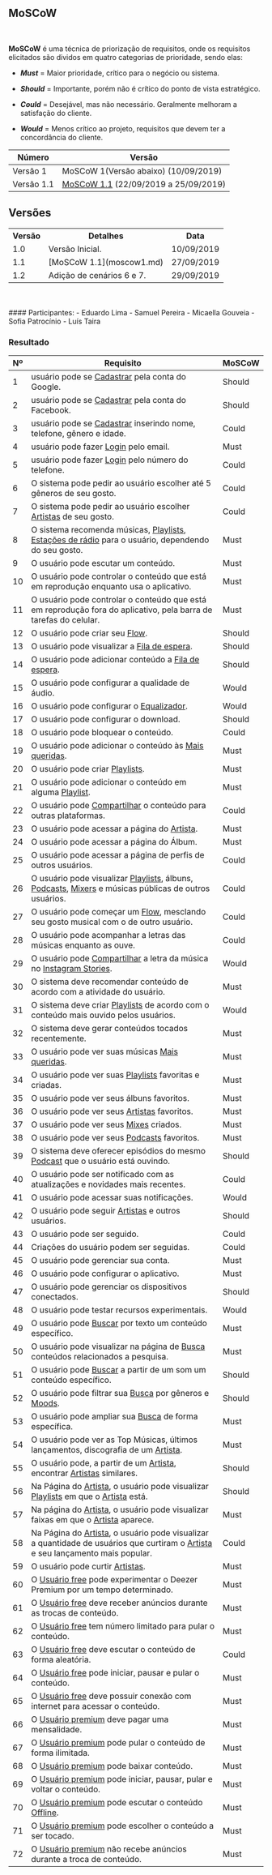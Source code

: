 ## **MoSCoW** 
<br>

**MoSCoW** é uma técnica de priorização de requisitos, onde os requisitos elicitados são dividos em quatro categorias
de prioridade, sendo elas:

- **_Must_** = Maior prioridade, crítico para o negócio ou sistema.

- **_Should_** = Importante, porém não é crítico do ponto de vista estratégico.
  
- **_Could_** = Desejável, mas não necessário. Geralmente melhoram a satisfação do cliente.

- **_Would_** = Menos crítico ao projeto, requisitos que devem ter a concordância do cliente.

|Número|Versão|
|--|---------|
|Versão 1 |MoSCoW 1(Versão abaixo) (10/09/2019)|
|Versão 1.1 | [MoSCoW 1.1](moscow1.md) (22/09/2019 a 25/09/2019)|

## Versões

<table class="versions">
	<tr>
		<th class="version_header">Versão</th>
		<th>Detalhes</th>
		<th>Data</th>
	</tr>
	<tr>
		<td>1.0</td>
		<td>Versão Inicial.</td>
		<td>10/09/2019</td>
	</tr>
	<tr>
		<td>1.1</td>
		<td>[MoSCoW 1.1](moscow1.md)</td>
		<td>27/09/2019</td>
	</tr>
	<tr>
		<td>1.2</td>
		<td>Adição de cenários 6 e 7.</td>
		<td>29/09/2019</td>
	</tr>
</table> 
<br>

<br>
#### Participantes:
- Eduardo Lima
- Samuel Pereira
- Micaella Gouveia
- Sofia Patrocínio
- Luís Taira

### **Resultado**

|Nº|Requisito|MoSCoW|
|--|---------|------|
|1|usuário pode se [Cadastrar](/modelagem/lexico#cadastrar) pela conta do Google.|Should|
|2|usuário pode se [Cadastrar](/modelagem/lexico#cadastrar) pela conta do Facebook.|Should|
|3|usuário pode se [Cadastrar](/modelagem/lexico#cadastrar) inserindo nome, telefone, gênero e idade.|Could|
|4|usuário pode fazer [Login](/modelagem/lexico#login) pelo email.|Must|
|5|usuário pode fazer [Login](/modelagem/lexico#login) pelo número do telefone.|Could|
|6|O sistema pode pedir ao usuário escolher até 5 gêneros de seu gosto.|Could|
|7|O sistema pode pedir ao usuário escolher [Artistas](/modelagem/lexico#artista) de seu gosto.|Could|
|8|O sistema recomenda músicas, [Playlists](/modelagem/lexico#playlist), [Estações de rádio](/modelagem/lexico#estacoes-de-radio) para o usuário, dependendo do seu gosto.|Must|
|9|O usuário pode escutar um conteúdo.|Must|
|10|O usuário pode controlar o conteúdo que está em reprodução enquanto usa o aplicativo.|Must|
|11|O usuário pode controlar o conteúdo que está em reprodução fora do aplicativo, pela barra de tarefas do celular.|Must|
|12|O usuário pode criar seu [Flow](/modelagem/lexico#flow).|Should|
|13|O usuário pode visualizar a [Fila de espera](/modelagem/lexico#fila-de-espera).|Should|
|14|O usuário pode adicionar conteúdo a [Fila de espera](/modelagem/lexico#fila-de-espera).|Should|
|15|O usuário pode configurar a qualidade de áudio.|Would|
|16|O usuário pode configurar o [Equalizador](/modelagem/lexico#equalizador).|Would|
|17|O usuário pode configurar o download.|Should|
|18|O usuário pode bloquear o conteúdo.|Could|
|19|O usuário pode adicionar o conteúdo às [Mais queridas](/modelagem/lexico#mais-queridas).|Must|
|20|O usuário pode criar [Playlists](/modelagem/lexico#playlist).|Must|
|21|O usuário pode adicionar o conteúdo em alguma [Playlist](/modelagem/lexico#playlist).|Must|
|22|O usuário pode [Compartilhar](/modelagem/lexico#compartilhar) o conteúdo para outras plataformas.|Could|
|23|O usuário pode acessar a página do [Artista](/modelagem/lexico#artista).|Must|
|24|O usuário pode acessar a página do Álbum.|Must|
|25|O usuário pode acessar a página de perfis de outros usuários.|Could|
|26|O usuário pode visualizar [Playlists](/modelagem/lexico#playlist), álbuns, [Podcasts](/modelagem/lexico#podcast), [Mixers](/modelagem/lexico#mix) e músicas públicas de outros usuários.|Could|
|27|O usuário pode começar um [Flow](/modelagem/lexico#flow), mesclando seu gosto musical com o de outro usuário.|Could|
|28|O usuário pode acompanhar a letras das músicas enquanto as ouve.|Could|
|29|O usuário pode [Compartilhar](/modelagem/lexico#compartilhar) a letra da música no [Instagram Stories](/modelagem/lexico#instagram-stories).|Would|
|30|O sistema deve recomendar conteúdo de acordo com a atividade do usuário.|Must|
|31|O sistema deve criar [Playlists](/modelagem/lexico#playlist) de acordo com o conteúdo mais ouvido pelos usuários.|Would|
|32|O sistema deve gerar conteúdos tocados recentemente.|Must|
|33|O usuário pode ver suas músicas [Mais queridas](/modelagem/lexico#mais-queridas).|Must|
|34|O usuário pode ver suas [Playlists](/modelagem/lexico#playlist) favoritas e criadas.|Must|
|35|O usuário pode ver seus álbuns favoritos.|Must|
|36|O usuário pode ver seus [Artistas](/modelagem/lexico#artista) favoritos.|Must|
|37|O usuário pode ver seus [Mixes](/modelagem/lexico#mix) criados.|Must|
|38|O usuário pode ver seus [Podcasts](/modelagem/lexico#podcast) favoritos.|Must|
|39|O sistema deve oferecer episódios do mesmo [Podcast](/modelagem/lexico#podcast) que o usuário está ouvindo.|Should|
|40|O usuário pode ser notificado com as atualizações e novidades mais recentes.|Could|
|41|O usuário pode acessar suas notificações.|Would|
|42|O usuário pode seguir [Artistas](/modelagem/lexico#artista) e outros usuários.|Should|
|43|O usuário pode ser seguido.|Could|
|44|Criações do usuário podem ser seguidas.|Could|
|45|O usuário pode gerenciar sua conta.|Must|
|46|O usuário pode configurar o aplicativo.|Must|
|47|O usuário pode gerenciar os dispositivos conectados.|Should|
|48|O usuário pode testar recursos experimentais.|Would|
|49|O usuário pode [Buscar](/modelagem/lexico#busca) por texto um conteúdo específico.|Must|
|50|O usuário pode visualizar na página de [Busca](/modelagem/lexico#busca) conteúdos relacionados a pesquisa.|Must|
|51|O usuário pode [Buscar](/modelagem/lexico#busca) a partir de um som um conteúdo específico.|Should|
|52|O usuário pode filtrar sua [Busca](/modelagem/lexico#busca) por gêneros e [Moods](/modelagem/lexico#moods).|Should|
|53|O usuário pode ampliar sua [Busca](/modelagem/lexico#busca) de forma específica.|Must|
|54|O usuário pode ver as Top Músicas, últimos lançamentos, discografia de um [Artista](/modelagem/lexico#artista).|Must|
|55|O usuário pode, a partir de um [Artista](/modelagem/lexico#artista), encontrar [Artistas](/modelagem/lexico#artista) similares.|Should|
|56|Na Página do [Artista](/modelagem/lexico#artista), o usuário pode visualizar [Playlists](/modelagem/lexico#playlist) em que o [Artista](/modelagem/lexico#artista) está.|Should|
|57|Na página do [Artista](/modelagem/lexico#artista), o usuário pode visualizar faixas em que o [Artista](/modelagem/lexico#artista) aparece.|Must|
|58|Na Página do [Artista](/modelagem/lexico#artista), o usuário pode visualizar a quantidade de usuários que curtiram o [Artista](/modelagem/lexico#artista) e seu lançamento mais popular.|Could|
|59|O usuário pode curtir [Artistas](/modelagem/lexico#artista).|Must|
|60|O [Usuário free](/modelagem/lexico#usuario-free) pode experimentar o Deezer Premium por um tempo determinado.|Must|
|61|O [Usuário free](/modelagem/lexico#usuario-free) deve receber anúncios durante as trocas de conteúdo.|Must|
|62|O [Usuário free](/modelagem/lexico#usuario-free) tem número limitado para pular o conteúdo.|Must|
|63|O [Usuário free](/modelagem/lexico#usuario-free) deve escutar o conteúdo de forma aleatória.|Could|
|64|O [Usuário free](/modelagem/lexico#usuario-free) pode iniciar, pausar e pular o conteúdo.|Must|
|65|O [Usuário free](/modelagem/lexico#usuario-free) deve possuir conexão com internet para acessar o conteúdo.|Must|
|66|O [Usuário premium](/modelagem/lexico#usuario-premium) deve pagar uma mensalidade.|Must|
|67|O [Usuário premium](/modelagem/lexico#usuario-premium) pode pular o conteúdo de forma ilimitada.|Must|
|68|O [Usuário premium](/modelagem/lexico#usuario-premium) pode baixar conteúdo.|Must|
|69|O [Usuário premium](/modelagem/lexico#usuario-premium) pode iniciar, pausar, pular e voltar o conteúdo.|Must|
|70|O [Usuário premium](/modelagem/lexico#usuario-premium) pode escutar o conteúdo [Offline](/modelagem/lexico#offline).|Must|
|71|O [Usuário premium](/modelagem/lexico#usuario-premium) pode escolher o conteúdo a ser tocado.|Must|
|72|O [Usuário premium](/modelagem/lexico#usuario-premium) não recebe anúncios durante a troca de conteúdo.|Must|
